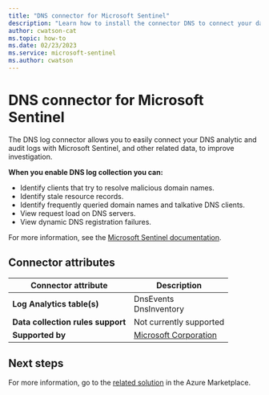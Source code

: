 ```yaml
---
title: "DNS connector for Microsoft Sentinel"
description: "Learn how to install the connector DNS to connect your data source to Microsoft Sentinel."
author: cwatson-cat
ms.topic: how-to
ms.date: 02/23/2023
ms.service: microsoft-sentinel
ms.author: cwatson
---
```


# DNS connector for Microsoft Sentinel

The DNS log connector allows you to easily connect your DNS analytic and audit logs with Microsoft Sentinel, and other related data, to improve investigation.

**When you enable DNS log collection you can:**
-   Identify clients that try to resolve malicious domain names.
-   Identify stale resource records.
-   Identify frequently queried domain names and talkative DNS clients.
-   View request load on DNS servers.
-   View dynamic DNS registration failures.

For more information, see the [Microsoft Sentinel documentation](https://go.microsoft.com/fwlink/p/?linkid=2220127&wt.mc_id=sentinel_dataconnectordocs_content_cnl_csasci).

## Connector attributes

| Connector attribute | Description |
| --- | --- |
| **Log Analytics table(s)** | DnsEvents<br/> DnsInventory<br/> |
| **Data collection rules support** | Not currently supported |
| **Supported by** | [Microsoft Corporation](https://support.microsoft.com) |


## Next steps

For more information, go to the [related solution](https://azuremarketplace.microsoft.com/en-us/marketplace/apps/azuresentinel.azure-sentinel-solution-dns?tab=Overview) in the Azure Marketplace.
